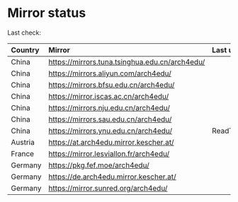 <script src="./time.js"></script>
# Mirror status
Last check: <script type="text/javascript">localize(1681057322.9017065);</script>

|Country|Mirror|Last update|
|:------|:-----|:----------|
|China|https://mirrors.tuna.tsinghua.edu.cn/arch4edu/|<script type="text/javascript">localize(1681021721);</script>|
|China|https://mirrors.aliyun.com/arch4edu/|<script type="text/javascript">localize(1680892162);</script>|
|China|https://mirrors.bfsu.edu.cn/arch4edu/|<script type="text/javascript">localize(1681021721);</script>|
|China|https://mirror.iscas.ac.cn/arch4edu/|<script type="text/javascript">localize(1681021721);</script>|
|China|https://mirrors.nju.edu.cn/arch4edu/|<script type="text/javascript">localize(1681021721);</script>|
|China|https://mirrors.sau.edu.cn/arch4edu/|<script type="text/javascript">localize(1673850842);</script>|
|China|https://mirrors.ynu.edu.cn/arch4edu/|ReadTimeout|
|Austria|https://at.arch4edu.mirror.kescher.at/|<script type="text/javascript">localize(1681021721);</script>|
|France|https://mirror.lesviallon.fr/arch4edu/|<script type="text/javascript">localize(1681021721);</script>|
|Germany|https://pkg.fef.moe/arch4edu/|<script type="text/javascript">localize(1681021721);</script>|
|Germany|https://de.arch4edu.mirror.kescher.at/|<script type="text/javascript">localize(1681021721);</script>|
|Germany|https://mirror.sunred.org/arch4edu/|<script type="text/javascript">localize(1681021721);</script>|

<script src="./tablefilter/tablefilter.js"></script>
<script src="./table.js"></script>